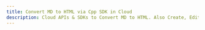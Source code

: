 ---title: Convert MD to HTML via Cpp SDK in Clouddescription: Cloud APIs & SDKs to Convert MD to HTML. Also Create, Edit & Render Microsoft Word & OpenOffice documents in the Cloud.---